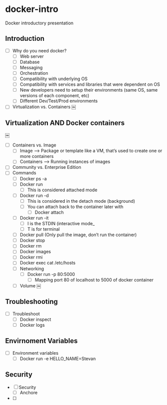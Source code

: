 # docker-intro
Docker introductory presentation

## Introduction
- [ ] Why do you need docker?
    - [ ] Web server
    - [ ] Database
    - [ ] Messaging
    - [ ] Orchestration
    - [ ] Compatibility with underlying OS
    - [ ] Compatibility with services and libraries that were dependent on OS
    - [ ] New developers need to setup their environments (same OS, same versions of each component, etc)
    - [ ] Different Dev/Test/Prod environments
- [ ] Virtualization vs. Containers
￼

## Virtualization AND Docker containers 
￼
- [ ] Containers vs. Image
    - [ ] Image —> Package or template like a VM, that’s used to create one or more containers
    - [ ] Containers —> Running instances of images
- [ ] Community vs. Enterprise Edition
- [ ] Commands
    - [ ] Docker ps -a
    - [ ] Docker run <name>
        - [ ] This is considered attached mode
    - [ ] Docker run -d <name>
        - [ ] This is considered in the detach mode (background)
        - [ ] You can attach back to the container later with
            - [ ] Docker attach <characters of container>
    - [ ] Docker run -it <name>
        - [ ] I is the STDIN (interactive mode_ 
        - [ ] T is for terminal
    - [ ] Docker pull <name> (Only pull the image, don’t run the container)
    - [ ] Docker stop <name>
    - [ ] Docker rm <name> 
    - [ ] Docker images
    - [ ] Docker rmi <name>
    - [ ] Docker exec <container name> cat /etc/hosts
    - [ ] Networking
        - [ ] Docker run -p 80:5000 <Name> 
            - [ ] Mapping port 80 of localhost to 5000 of docker container
    - [ ] Volume
￼
  
## Troubleshooting
- [ ] Troubleshoot
    - [ ] Docker inspect <name>
    - [ ] Docker logs <name> 
  
## Envirnoment Variables
- [ ] Environment variables
    - [ ] Docker run -e HELLO_NAME=Stevan <name>
  
## Security
- [ ] Security
    - [ ] Anchore
- [ ] 
